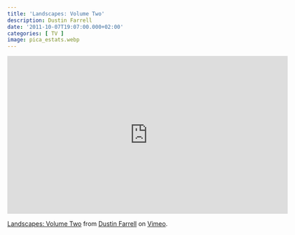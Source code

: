 ```yaml
---
title: 'Landscapes: Volume Two'
description: Dustin Farrell
date: '2011-10-07T19:07:00.000+02:00'
categories: [ TV ]
image: pica_estats.webp
---
```


<iframe src="https://player.vimeo.com/video/29950141?h=c500e2b126&byline=0&portrait=0" width="640" height="360" frameborder="0" allow="autoplay; fullscreen; picture-in-picture" allowfullscreen></iframe>
<p><a href="https://vimeo.com/29950141">Landscapes: Volume Two</a> from <a href="https://vimeo.com/dustinfarrell">Dustin Farrell</a> on <a href="https://vimeo.com">Vimeo</a>.</p>
